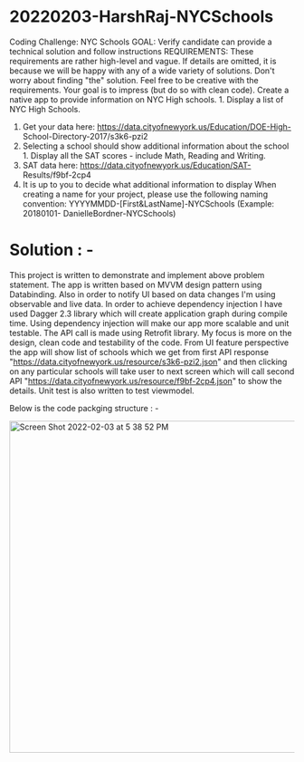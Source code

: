 # 20220203-HarshRaj-NYCSchools

Coding Challenge: NYC Schools
GOAL: Verify candidate can provide a technical solution and follow instructions REQUIREMENTS:
These requirements are rather high-level and vague. If details are omitted, it is because we will be happy with any of a wide variety of solutions. Don't worry about finding "the" solution. Feel free to be creative with the requirements. Your goal is to impress (but do so with clean code).
Create a native app to provide information on NYC High schools. 1. Display a list of NYC High Schools.
1. Get your data here: https://data.cityofnewyork.us/Education/DOE-High- School-Directory-2017/s3k6-pzi2
2. Selecting a school should show additional information about the school 1. Display all the SAT scores - include Math, Reading and Writing.
1. SAT data here: https://data.cityofnewyork.us/Education/SAT- Results/f9bf-2cp4
2. It is up to you to decide what additional information to display When creating a name for your project, please use the following naming convention:
YYYYMMDD-[First&LastName]-NYCSchools (Example: 20180101- DanielleBordner-NYCSchools)



# Solution : -
This project is written to demonstrate and implement above problem statement. The app is written based on MVVM design pattern using Databinding. Also in order to 
notify UI based on data changes I'm using observable and live data.
In order to achieve dependency injection I have used Dagger 2.3 library which will create application graph during compile time. Using dependency injection will make our
app more scalable and unit testable. 
The API call is made using Retrofit library. 
My focus is more on the design, clean code and testability of the code. From UI feature perspective the app will show list of schools which we get from first API 
response "https://data.cityofnewyork.us/resource/s3k6-pzi2.json" and then clicking on any particular schools will take user to next screen which will call second 
API "https://data.cityofnewyork.us/resource/f9bf-2cp4.json" to show the details. 
Unit test is also written to test viewmodel.

Below is the code packging structure : - 

<img width="586" alt="Screen Shot 2022-02-03 at 5 38 52 PM" src="https://user-images.githubusercontent.com/28907710/152592099-9d335166-41c1-4eae-857f-5b2b07c73e46.png">
